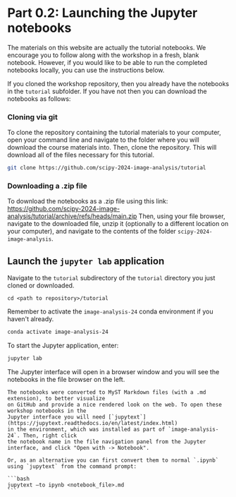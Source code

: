 # Part 0.2: Launching the Jupyter notebooks

The materials on this website are actually the tutorial notebooks. We encourage you
to follow along with the workshop in a fresh, blank notebook. However, if you
would like to be able to run the completed notebooks locally, you can use the instructions below.

If you cloned the workshop repository, then you already have the notebooks in the `tutorial` subfolder.
If you have not then you can download the notebooks as follows:

### Cloning via git
To clone the repository containing the tutorial materials to your computer, open
your command line and navigate to the folder where you will download the course
materials into. Then, clone the repository. This will download all of the files necessary for
this tutorial.

 ```bash
 git clone https://github.com/scipy-2024-image-analysis/tutorial
 ```

### Downloading a .zip file
To download the notebooks as a .zip file using this link:  
https://github.com/scipy-2024-image-analysis/tutorial/archive/refs/heads/main.zip 
Then, using your file browser, navigate to the downloaded file, unzip it (optionally to 
a different location on your computer), and navigate to the contents of the folder `scipy-2024-image-analysis`.


## Launch the `jupyter lab` application

Navigate to the `tutorial` subdirectory of the
`tutorial` directory you just cloned or downloaded.

```
cd <path to repository>/tutorial
```

Remember to activate the `image-analysis-24` conda environment if you haven't already.

```bash
conda activate image-analysis-24
```

To start the Jupyter application, enter:

```bash
jupyter lab
```

The Jupyter interface will open in a browser window and you will see the notebooks
in the file browser on the left.

````{important}
The notebooks were converted to MyST Markdown files (with a .md extension), to better visualize 
on GitHub and provide a nice rendered look on the web. To open these workshop notebooks in the 
Jupyter interface you will need [`jupytext`](https://jupytext.readthedocs.io/en/latest/index.html) 
in the environment, which was installed as part of `image-analysis-24`. Then, right click 
the notebook name in the file navigation panel from the Jupyter interface, and click "Open with -> Notebook".

Or, as an alternative you can first convert them to normal `.ipynb` using `jupytext` from the command prompt:

```bash
jupytext –to ipynb <notebook_file>.md
```

````
